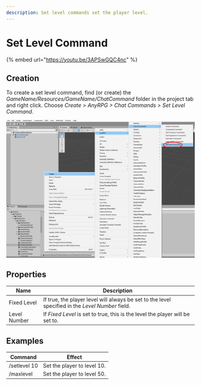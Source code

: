 ```yaml
---
description: Set level commands set the player level.
---
```


# Set Level Command

{% embed url="https://youtu.be/3APSwGQC4nc" %}

## Creation

To create a set level command, find (or create) the _GameName/Resources/GameName/ChatCommand_ folder in the project tab and right click.  Choose _Create > AnyRPG > Chat Commands > Set Level Command_.

![](<../../.gitbook/assets/image (119).png>)

## Properties

| Name         | Description                                                                                      |
| ------------ | ------------------------------------------------------------------------------------------------ |
| Fixed Level  | If true, the player level will always be set to the level specified in the _Level Number_ field. |
| Level Number | If _Fixed Level_ is set to true, this is the level the player will be set to.                    |

## Examples

| Command      | Effect                      |
| ------------ | --------------------------- |
| /setlevel 10 | Set the player to level 10. |
| /maxlevel    | Set the player to level 50. |
